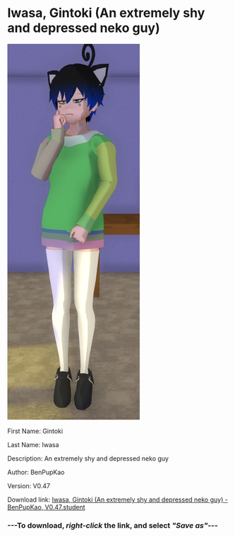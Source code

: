 # Iwasa, Gintoki (An extremely shy and depressed neko guy)

<img src="https://raw.githubusercontent.com/Arbiter1223/Daigaku-Gurashi-Custom-Students/master/Students/Files/Iwasa%2C%20Gintoki%20(An%20extremely%20shy%20and%20depressed%20neko%20guy).png" title="Iwasa, Gintoki (An extremely shy and depressed neko guy) - BenPupKao, V0.47">

First Name: Gintoki

Last Name: Iwasa

Description: An extremely shy and depressed neko guy

Author: BenPupKao

Version: V0.47

Download link: <a href="https://raw.githubusercontent.com/Arbiter1223/Daigaku-Gurashi-Custom-Students/master/Students/Files/Iwasa%2C%20Gintoki%20(An%20extremely%20shy%20and%20depressed%20neko%20guy)%20-%20BenPupKao%2C%20V0.47.student">Iwasa, Gintoki (An extremely shy and depressed neko guy) - BenPupKao, V0.47.student</a>

### ---**To download, _right-click_ the link, and select _"Save as"_**---
